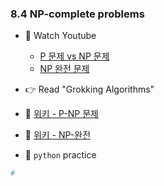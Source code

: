 ### 8.4 NP-complete problems

- 🍒 Watch Youtube
    - [P 문제 vs NP 문제](https://www.youtube.com/watch?v=vMjO4M4hFq8)
    - [NP 완전 문제](https://www.youtube.com/watch?v=I3zR5PjXWzc)
   

- 👉 Read "Grokking Algorithms"


- 🍑 [위키 - P-NP 문제](https://ko.wikipedia.org/wiki/P-NP_%EB%AC%B8%EC%A0%9C)
- 🍑 [위키 - NP-완전](https://ko.wikipedia.org/wiki/NP-%EC%99%84%EC%A0%84)



- 🐍 `python` practice

```python
# 

```
